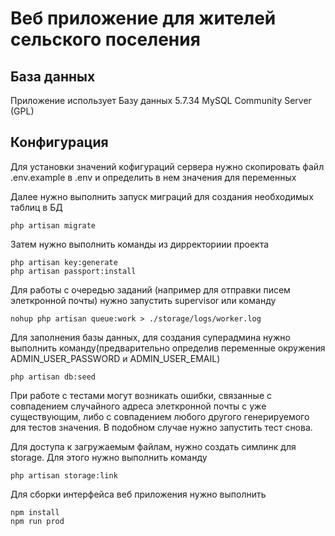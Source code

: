 # Веб приложение для жителей сельского поселения
## База данных
Приложение использует 
Базу данных 5.7.34 MySQL Community Server (GPL)

## Конфигурация

Для установки значений кофигураций сервера нужно скопировать файл .env.example в .env
и определить в нем значения для переменных

Далее нужно выполнить запуск миграций для создания необходимых таблиц в БД

    php artisan migrate
    
Затем нужно выполнить команды из дирректориии  проекта
    
    php artisan key:generate
    php artisan passport:install

Для работы с очередью заданий (например для отправки писем элеткронной почты) 
нужно запустить supervisor или команду
    
    nohup php artisan queue:work > ./storage/logs/worker.log

Для заполнения базы данных,  для создания суперадмина
нужно выполнить команду(предварительно определив переменные окружения ADMIN_USER_PASSWORD и ADMIN_USER_EMAIL) 

    php artisan db:seed
    
При работе с тестами могут возникать ошибки, связанные с совпадением случайного адреса элеткронной почты с уже существующим, либо с совпадением любого другого генерируемого для тестов значения. В подобном случае  нужно запустить тест снова.

Для доступа к загружаемым файлам, нужно создать симлинк для storage.    Для этого нужно выполнить команду

    php artisan storage:link
Для сборки интерфейса веб приложения нужно выполнить

    npm install
    npm run prod
    

    